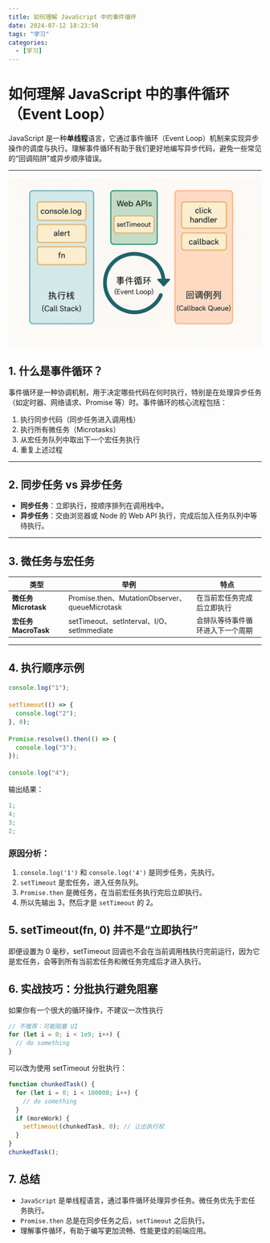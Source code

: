 ```yaml
---
title: 如何理解 JavaScript 中的事件循环
date: 2024-07-12 18:23:50
tags: "学习"
categories:
  - [学习]
---
```


# 如何理解 JavaScript 中的事件循环（Event Loop）

JavaScript 是一种**单线程**语言，它通过事件循环（Event Loop）机制来实现异步操作的调度与执行。理解事件循环有助于我们更好地编写异步代码，避免一些常见的“回调陷阱”或异步顺序错误。

---

![示意图](../img/eventloop.png)

## 1. 什么是事件循环？

事件循环是一种协调机制，用于决定哪些代码在何时执行，特别是在处理异步任务（如定时器、网络请求、Promise 等）时。事件循环的核心流程包括：

1. 执行同步代码（同步任务进入调用栈）
2. 执行所有微任务（Microtasks）
3. 从宏任务队列中取出下一个宏任务执行
4. 重复上述过程

---

## 2. 同步任务 vs 异步任务

- **同步任务**：立即执行，按顺序排列在调用栈中。
- **异步任务**：交由浏览器或 Node 的 Web API 执行，完成后加入任务队列中等待执行。

---

## 3. 微任务与宏任务

| 类型                 | 举例                                           | 特点                             |
| -------------------- | ---------------------------------------------- | -------------------------------- |
| **微任务 Microtask** | Promise.then、MutationObserver、queueMicrotask | 在当前宏任务完成后立即执行       |
| **宏任务 MacroTask** | setTimeout、setInterval、I/O、setImmediate     | 会排队等待事件循环进入下一个周期 |

---

## 4. 执行顺序示例

```js
console.log("1");

setTimeout(() => {
  console.log("2");
}, 0);

Promise.resolve().then(() => {
  console.log("3");
});

console.log("4");
```

输出结果：

```javascript
1;
4;
3;
2;
```

### 原因分析：

1. `console.log('1')` 和 `console.log('4')` 是同步任务，先执行。
2. `setTimeout` 是宏任务，进入任务队列。
3. `Promise.then` 是微任务，在当前宏任务执行完后立即执行。
4. 所以先输出 3，然后才是 `setTimeout` 的 2。

## 5. setTimeout(fn, 0) 并不是“立即执行”

即便设置为 0 毫秒，setTimeout 回调也不会在当前调用栈执行完前运行，因为它是宏任务，会等到所有当前宏任务和微任务完成后才进入执行。

## 6. 实战技巧：分批执行避免阻塞

如果你有一个很大的循环操作，不建议一次性执行

```javascript
// 不推荐：可能阻塞 UI
for (let i = 0; i < 1e9; i++) {
  // do something
}
```

可以改为使用 setTimeout 分批执行：

```javascript
function chunkedTask() {
  for (let i = 0; i < 100000; i++) {
    // do something
  }
  if (moreWork) {
    setTimeout(chunkedTask, 0); // 让出执行权
  }
}
chunkedTask();
```

## 7. 总结

- `JavaScript` 是单线程语言，通过事件循环处理异步任务。微任务优先于宏任务执行。
- `Promise.then` 总是在同步任务之后，`setTimeout` 之后执行。
- 理解事件循环，有助于编写更加流畅、性能更佳的前端应用。
